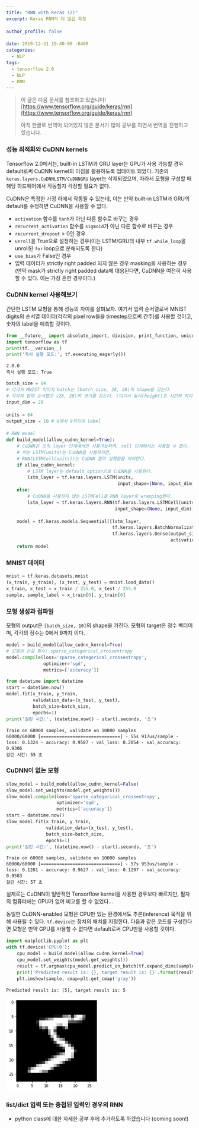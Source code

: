 ```yaml
---
title: "RNN with Keras (2)"
excerpt: Keras RNN의 더 많은 특징

author_profile: false

date: 2019-12-31 19:40:00 -0400
categories: 
  - NLP
tags:
  - tensorflow 2.0
  - NLP
  - RNN
---
```

> 이 글은 다음 문서를 참조하고 있습니다!
> [https://www.tensorflow.org/guide/keras/rnn](https://www.tensorflow.org/guide/keras/rnn)
> 
> 아직 한글로 번역이 되어있지 않은 문서가 많아 공부를 하면서 번역을 진행하고 있습니다.

### 성능 최적화와 CuDNN kernels

Tensorflow 2.0에서는, built-in LSTM과 GRU layer는 GPU가 사용 가능할 경우 default로써 CuDNN kernel의 이점을 활용하도록
업데이트 되었다. 기존의 `keras.layers.CuDNNLSTM/CuDNNGRU` layer는 삭제되었으며,  따라서 모형을 구성할 때 해당 하드웨어에서 작동할지 걱정할 필요가 없다.

CuDNN은 특정한 가정 하에서 작동될 수 있는데, 이는 만약 built-in LSTM과 GRU의 default를 수정하면 CuDNN을 사용할 수 없다.

- `activation` 함수를 `tanh`가 아닌 다른 함수로 바꾸는 경우
- `recurrent_activation` 함수를 `sigmoid`가 아닌 다른 함수로 바꾸는 경우
- `recurrent_dropout` > 0인 경우
- `unroll`을 True으로 설정하는 경우(이는 LSTM/GRU의 내부 `tf.while_loop`을 unroll된 `for` loop으로 분해되도록 한다)
- `use_bias`가 False인 경우
- 입력 데이터가 strictly right padded 되지 않은 경우 masking을 사용하는 경우 (만약 mask가 strictly right padded data에 대응된다면, CuDNN을 여전히 사용할 수 있다. 이는 가장 흔한 경우이다.)

### CuDNN kernel 사용해보기

간단한 LSTM 모형을 통해 성능의 차이를 살펴보자. 여기서 입력 순서열로써 MNIST digits의 순서열 데이터(각각의 pixel row들을 timestep으로써 간주)를 사용할 것이고, 숫자의 label을 예측할 것이다.

```python
from __future__ import absolute_import, division, print_function, unicode_literals
import tensorflow as tf
print(tf.__version__)
print('즉시 실행 모드:', tf.executing_eagerly())
```
```
2.0.0
즉시 실행 모드: True
```
```python
batch_size = 64
# 각각의 MNIST 이미지 batch는 (batch_size, 28, 28)의 shape을 갖는다.
# 각각의 입력 순서열은 (28, 28)의 크기를 갖는다. (여기서 높이(height)은 시간의 의미를 가진다)
input_dim = 28

units = 64
output_size = 10 # 0에서 9까지의 label

# RNN model
def build_model(allow_cudnn_kernel=True):
    # CuDNN은 오직 layer 단계에서만 사용가능하며, cell 단계에서는 사용할 수 없다.
    # 이는 LSTM(units)는 CuDNN을 사용하지만,
    # RNN(LSTMCell(units))는 CuDNN 없이 실행됨을 의미한다.
    if allow_cudnn_kernel:
        # LSTM layer는 default option으로 CuDNN을 사용한다.
        lstm_layer = tf.keras.layers.LSTM(units, 
                                          input_shape=(None, input_dim))
    else:
        # CuDNN을 사용하지 않는 LSTMCell을 RNN layer로 wrapping한다.
        lstm_layer = tf.keras.layers.RNN(tf.keras.layers.LSTMCell(units),
                                         input_shape=(None, input_dim))
    
    model = tf.keras.models.Sequential([lstm_layer,
                                        tf.keras.layers.BatchNormalization(),
                                        tf.keras.layers.Dense(output_size,
                                                              activation='softmax')])
    return model
```
### MNIST 데이터
```python
mnist = tf.keras.datasets.mnist
(x_train, y_train), (x_test, y_test) = mnist.load_data()
x_train, x_test = x_train / 255.0, x_test / 255.0
sample, sample_label = x_train[0], y_train[0]
```
### 모형 생성과 컴파일
모형의 output은 `[batch_size, 10]`의 shape을 가진다.
모형의 target은 정수 벡터이며, 각각의 정수는 0에서 9까지 이다.

```python
model = build_model(allow_cudnn_kernel=True)
# 모형의 손실 함수: sparse_categorical_crossentropy
model.compile(loss='sparse_categorical_crossentropy',
              optimizer='sgd',
              metrics=['accuracy'])
```
```python
from datetime import datetime
start = datetime.now()
model.fit(x_train, y_train,
          validation_data=(x_test, y_test),
          batch_size=batch_size,
          epochs=1)
print('걸린 시간:', (datetime.now() - start).seconds, '초')
```
```
Train on 60000 samples, validate on 10000 samples
60000/60000 [==============================] - 55s 917us/sample - loss: 0.1324 - accuracy: 0.9587 - val_loss: 0.2054 - val_accuracy: 0.9306
걸린 시간: 55 초
```
### CuDNN이 없는 모형
```python
slow_model = build_model(allow_cudnn_kernel=False)
slow_model.set_weights(model.get_weights())
slow_model.compile(loss='sparse_categorical_crossentropy',
                   optimizer='sgd',
                   metrics=['accuracy'])
start = datetime.now()
slow_model.fit(x_train, y_train,
               validation_data=(x_test, y_test),
               batch_size=batch_size,
               epochs=1)
print('걸린 시간:', (datetime.now() - start).seconds, '초')
```
```
Train on 60000 samples, validate on 10000 samples
60000/60000 [==============================] - 57s 953us/sample - loss: 0.1201 - accuracy: 0.9627 - val_loss: 0.1297 - val_accuracy: 0.9583
걸린 시간: 57 초
```
실제로는 CuDNN이 일반적인 Tensorflow kernel을 사용한 경우보다 빠르지만, 필자의 컴퓨터에는 GPU가 없어 비교를 할 수 없었다...

동일한 CuDNN-enabled 모형은 CPU만 있는 환경에서도 추론(inference) 목적을 위해 사용될 수 있다. `tf.device`는 장치의 배치를 지정한다. 다음과 같은 코드를 구성한다면 모형은 만약 GPU를 사용할 수 없다면 default로써 CPU만을 사용할 것이다.

```python
import matplotlib.pyplot as plt
with tf.device('CPU:0'):
    cpu_model = build_model(allow_cudnn_kernel=True)
    cpu_model.set_weights(model.get_weights())
    result = tf.argmax(cpu_model.predict_on_batch(tf.expand_dims(sample, 0)), axis=1)
    print('Predicted result is: {}, target result is: {}'.format(result.numpy(), sample_label))
    plt.imshow(sample, cmap=plt.get_cmap('gray'))
```
```
Predicted result is: [5], target result is: 5
```
![predicted result](https://github.com/an-seunghwan/an-seunghwan.github.io/blob/master/files/mnist1.png)

### list/dict 입력 또는 중첩된 입력인 경우의 RNN
* python class에 대한 자세한 공부 후에 추가하도록 하겠습니다 (coming soon!)
<!--stackedit_data:
eyJoaXN0b3J5IjpbLTUwMTEzNzcyNCwtMjA1NTQ5MjQ2NF19
-->